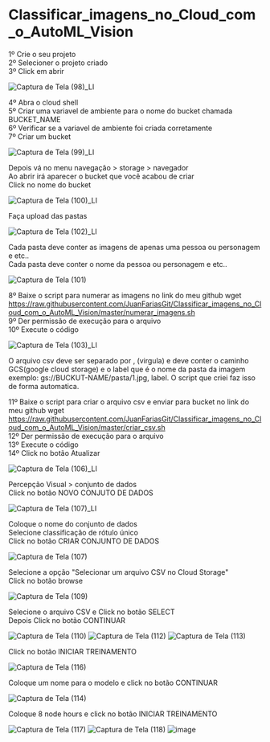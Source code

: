 # Classificar_imagens_no_Cloud_com_o_AutoML_Vision
1º Crie o seu projeto <br>
2º Selecioner o projeto criado <br>
3º Click em abrir <br>

![Captura de Tela (98)_LI](https://user-images.githubusercontent.com/49367122/77254327-2522d280-6c3f-11ea-9cd2-389735b2abb3.jpg)

4º Abra o cloud shell <br>
5º Criar uma variavel de ambiente para o nome do bucket chamada BUCKET_NAME <br>
6º Verificar se a variavel de ambiente foi criada corretamente <br>
7º Criar um bucket <br>

![Captura de Tela (99)_LI](https://user-images.githubusercontent.com/49367122/77254956-f9095080-6c42-11ea-8b40-80628d91d9f5.jpg)

Depois vá no menu navegação > storage > navegador <br>
Ao abrir irá aparecer o bucket que você acabou de criar <br>
Click no nome do bucket

![Captura de Tela (100)_LI](https://user-images.githubusercontent.com/49367122/77255340-5dc5aa80-6c45-11ea-882e-c1119817b4e2.jpg)

Faça upload das pastas

![Captura de Tela (102)_LI](https://user-images.githubusercontent.com/49367122/77255746-8a2ef600-6c48-11ea-9398-f01e9f467324.jpg)

Cada pasta deve conter as imagens de apenas uma pessoa ou personagem e etc.. <br>
Cada pasta deve conter o nome da pessoa ou personagem e etc.. 

![Captura de Tela (101)](https://user-images.githubusercontent.com/49367122/77255812-f90c4f00-6c48-11ea-8d52-35523bc82557.png)

8º Baixe o script para numerar as imagens no link do meu github wget https://raw.githubusercontent.com/JuanFariasGit/Classificar_imagens_no_Cloud_com_o_AutoML_Vision/master/numerar_imagens.sh <br>
9º Der permissão de execução para o arquivo <br>
10º Execute o código <br>

![Captura de Tela (103)_LI](https://user-images.githubusercontent.com/49367122/77256291-0d058000-6c4c-11ea-9316-52c4b7ee9cd5.jpg)

O arquivo csv deve ser separado por , (virgula) e deve conter o caminho GCS(google cloud storage) e o label que é o nome da pasta da imagem exemplo: gs://BUCKUT-NAME/pasta/1.jpg, label. O script que criei faz isso de forma automatica. 

11º Baixe o script para criar o arquivo csv e enviar para bucket no link do meu github wget https://raw.githubusercontent.com/JuanFariasGit/Classificar_imagens_no_Cloud_com_o_AutoML_Vision/master/criar_csv.sh <br>
12º Der permissão de execução para o arquivo <br>
13º Execute o código <br>
14º Click no botão Atualizar

![Captura de Tela (106)_LI](https://user-images.githubusercontent.com/49367122/77256946-1690e700-6c50-11ea-8515-00be226c89c1.jpg)

Percepção Visual > conjunto de dados <br>
Click no botão NOVO CONJUTO DE DADOS

![Captura de Tela (107)_LI](https://user-images.githubusercontent.com/49367122/77257125-1c3afc80-6c51-11ea-9b65-12e5a2fec035.jpg)

Coloque o nome do conjunto de dados <br>
Selecione classificação de rótulo único <br>
Click no botão CRIAR CONJUNTO DE DADOS

![Captura de Tela (107)](https://user-images.githubusercontent.com/49367122/77257480-560d0280-6c53-11ea-8897-dd566232bcd7.png)

Selecione a opção "Selecionar um arquivo CSV no Cloud Storage" <br>
Click no botão browse

![Captura de Tela (109)](https://user-images.githubusercontent.com/49367122/77257903-ed735500-6c55-11ea-9f60-88e28e66e13c.png)

Selecione o arquivo CSV e Click no botão SELECT <br>
Depois Click no botão CONTINUAR

![Captura de Tela (110)](https://user-images.githubusercontent.com/49367122/77257966-522eaf80-6c56-11ea-9eb6-bef03b18a2b4.png)
![Captura de Tela (112)](https://user-images.githubusercontent.com/49367122/77258196-c61d8780-6c57-11ea-9893-816e76797cea.png)
![Captura de Tela (113)](https://user-images.githubusercontent.com/49367122/77258442-5e683c00-6c59-11ea-85d7-30d1d2a03f1c.png)

Click no botão INICIAR TREINAMENTO

![Captura de Tela (116)](https://user-images.githubusercontent.com/49367122/77258642-b2275500-6c5a-11ea-9195-2eb5e2b090d7.png)

Coloque um nome para o modelo e click no botão CONTINUAR 

![Captura de Tela (114)](https://user-images.githubusercontent.com/49367122/77258603-5066eb00-6c5a-11ea-9337-b1e053f03bc1.png)

Coloque 8 node hours e click no botão INICIAR TREINAMENTO

![Captura de Tela (117)](https://user-images.githubusercontent.com/49367122/77258701-1c3ffa00-6c5b-11ea-8482-f6b3647c8ae9.png)
![Captura de Tela (118)](https://user-images.githubusercontent.com/49367122/77258778-996b6f00-6c5b-11ea-92dd-1ff3540ce8e1.png)
![image](https://user-images.githubusercontent.com/49367122/77326582-c3bf3a00-6cf8-11ea-80eb-68ace5fee4f0.png)

